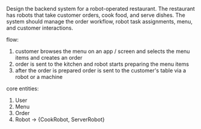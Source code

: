Design the backend system for a robot-operated restaurant. 
The restaurant has robots that take customer orders, cook food, and serve dishes. 
The system should manage the order workflow, robot task assignments, menu, and customer interactions.


flow:
1. customer browses the menu on an app / screen and selects the menu items and creates an order
2. order is sent to the kitchen and robot starts preparing the menu items
3. after the order is prepared order is sent to the customer's table via a robot or a machine

core entities:
1. User
2. Menu
3. Order
4. Robot -> {CookRobot, ServerRobot}
